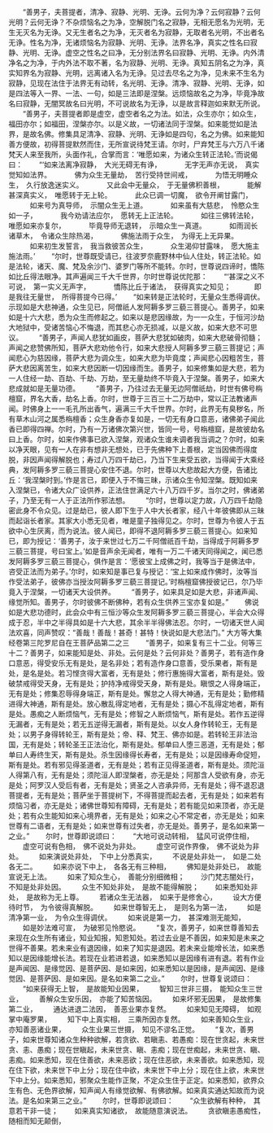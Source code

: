<!-- { "loadSidebar": true } -->
　　“善男子，夫菩提者，清净、寂静、光明、无诤。云何为净？云何寂静？云何光明？云何无诤？不杂烦恼名之为净，空解脱门名之寂静，无相无愿名为光明，无生无灭名为无诤。又无生者名之为净，无灭者名为寂静，无取者名光明，不出者名无诤。性名为净，无诸烦恼名为寂静、光明、无诤。法界名净，真实之性名曰寂静、光明、无诤。虚空之性名之曰净，无分别法界名曰寂静、光明、无诤。内外清净名之为净，于内外法不取不著，名为寂静、光明、无诤。真知五阴名之为净，真实知界名为寂静、光明，远离诸入名为无诤。见过去尽名之为净，见未来不生名为寂静，见现在法住于法界无有动转，名光明、无诤。清净、寂静、光明、无诤，如是四法等入一界、一法、一句，如是三法即是涅槃。远烦恼故名之为净，毕竟净故名曰寂静，无闇冥故名曰光明，不可说故名为无诤，以是故言释迦如来默无所说。
　　“善男子，夫菩提者即是虚空，虚空者名之为法。如法，众生亦尔；如众生，福田亦尔；如福田，涅槃亦尔。以是义故，一切诸法同于涅槃。如来能觉如是法界，是故名佛。修集具足清净、寂静、光明、无诤如是四句，名之为佛。如来能知善方便故，初得菩提默然而住，无所宣说待梵王请。尔时，尸弃梵王与六万八千诸梵天人来至我所，头面作礼，合掌而言：‘唯愿如来，为诸众生转正法轮。’而说偈曰：
　　“‘如来法离净寂静，　大光无碍无有诤，
　　　无字无声亦无说，　真实觉知如法界。
　　　佛为众生无量劫，　苦行受持世间戒，
　　　为悟无明睡众生，　久行放逸迷实义。
　　　又此会中无量众，　于无量佛积善根，
　　　能解甚深真实义，　唯愿转于无上轮。
　　　此众已调一切魔，　欲令开阐甘露门，
　　　如来号为真导师，　示闇众生无上道。
　　　如来虽有大慈悲，　怜愍众生如一子，
　　　我今劝请法应尔，　愿转无上正法轮。
　　　如往三佛转法轮，　唯愿如来亦复尔，
　　　毕竟导师无退转，　示暗众生一真道。
　　　如雨润长诸草木，　令诸众生除热渴，
　　　佛施法雨于众生，　为得无上无异果。
　　　如来初生发誓言，　我当救彼苦众生，
　　　众生渴仰甘露味，　愿大施主施法雨。’
　　“尔时，世尊既受请已，往波罗奈鹿野林中仙人住处，转正法轮。如是法轮，诸天、魔、梵及余沙门、婆罗门等所不能转。尔时，世尊说四谛时，憍陈如比丘得法眼净。其声遍闻三千大千世界，尔时世尊说优陀那：
　　“‘甚深之义不可说，　第一实义无声字，
　　　憍陈比丘于诸法，　获得真实之知见；
　　　即是我往无量世，　所得菩提今已得。’
　　“如来转是正法轮时，无量众生悉得调伏。示现如是大悲神通，众生见已，阿僧祇人发阿耨多罗三藐三菩提心。善男子，如来如是十六大悲，悉为众生而修起之。如来以是悲因缘故，为一一众生，于恒河沙劫大地狱中，受诸苦恼心不悔退，而其悲心亦无损减，以是义故，如来大悲不可思议。
　　“善男子，声闻人悲犹如画皮，菩萨大悲犹如破肉，如来大悲破骨彻髓；声闻之悲赞佛所知，菩萨大悲劝他令行，如来大悲授人阿耨多罗三藐三菩提记；声闻悲心为慈因缘，菩萨大悲为调众生，如来大悲为毕竟度；声闻悲心因粗苦生，菩萨大悲因离苦生，如来大悲因断一切因缘而生。善男子，如来修集如是大悲，若为一人住经一劫、百劫、千劫、万劫，至无量劫终不毕竟入于涅槃。善男子，如来大悲成就如是无量功德。
　　“善男子，乃往过去无量无边阿僧祇劫，时世有佛号栴檀窟，界名大香，劫名上香。尔时，世尊于三百三十二万劫中，常以正法教诸声闻。时佛身上一一毛孔所出香气，遍满三千大千世界。尔时，此界无有臭秽名，所有草木山河之属悉栴檀香；众生身香亦复如是，一切无有身口意恶，诸佛弟子闻此香已即得四禅。尔时，乃有一万诸佛次第兴世，皆同一号，号栴檀窟，是故彼劫名曰上香。尔时，如来作佛事已欲入涅槃，观诸众生谁未调者我当调之？尔时，如来以净天眼，见有一人在非有想非无想处，已于先佛种下上善根，定当因佛而得度脱，非因声闻得解脱也；寿过八万四千劫已，乃当下生来受五欲，当得闻于大乘经典，发阿耨多罗三藐三菩提心安住不退。尔时，世尊以大悲故起大方便，告诸比丘：‘我涅槃时到。’作是言已，即便入于不悔三昧，示诸众生令知涅槃。既知如来入涅槃已，令诸大众广设供养，正法住世满足六十八万四千岁。当尔之时，佛诸弟子，乃至无有一人于正法所作邪法想。
　　“尔时，世尊以定力故，八万四千劫隐密此身不令众见。过是劫已，彼人即下生于人中大长者家，经八十年彼佛即从三昧而起诣长者家。其家大小悉无见者，唯是童子独得见之。尔时，世尊为令彼人于五欲中心生厌离，而为说法。彼人闻已，即得不退阿耨多罗三藐三菩提心。如来知已，即为授记：‘善男子，汝于来世过七万二千阿僧祇百千劫，当得成于阿耨多罗三藐三菩提，号曰宝上。’如是音声余无闻者，唯有一万二千诸天同得闻之，闻已悉发阿耨多罗三藐三菩提心，俱作是言：‘愿彼宝上成佛之时，我等当于是佛法中，咨受正法而为弟子。’尔时，如来知是事已复与授记：‘宝上如来成作佛时，汝等当作受法弟子，彼佛亦当授汝阿耨多罗三藐三菩提记。’时栴檀窟佛授彼记已，尔乃毕竟入于涅槃，一切诸天大设供养。
　　“善男子，如来具足如是大悲，非诸声闻、缘觉所知。善男子，尔时彼佛不断佛种，若有众生供养三宝亦复如是。”
　　佛说如是大悲功德时，此会众中有三恒沙等众生发阿耨多罗三藐三菩提心，半会大众得成于忍，半中之半得具如是十六大悲，其余半半得佛法忍。尔时，一切诸天世人闻法欢喜，同声赞叹：“善哉！善哉！甚奇！甚特！快说如是大悲法门。”
大方等大集经卷第三陀罗尼自在王菩萨品第二之三
　　“善男子，如来复有三十二业。何等三十二？善男子，如来能知是处、非处。云何是处？云何非处？善男子，若有造作身口意恶，得受安乐无有是处，是名非处；若有造作身口意善，受乐果者，斯有是处，是名是处。若习悭贪得大富者，无有是处；修行惠施得大富者，斯有是处。毁破禁戒得受天身，无有是处；护持净戒得受天身，斯有是处。瞋恨之人得身端正，无有是处；修集忍辱得身端正，斯有是处。懈怠之人得大神通，无有是处；勤修精进得大神通，斯有是处。放心散乱得定地者，无有是处；摄心不乱得定地者，斯有是处。愚痴之人断烦恼气，无有是处；修智之人断烦恼气，斯有是处。若作五逆得无漏者，无有是处；若无五逆得无漏者，斯有是处。以女人身作转轮王，无有是处；以男子身得转轮王，斯有是处；帝、释、梵王、佛亦如是。若转轮王非法治国，无有是处；转轮圣王正法治化，斯有是处。郁单曰人堕三恶道，无有是处；郁单曰人寿终生天，斯有是处。杀生因缘得长寿者，无有是处；以是因缘寿命促短，斯有是处。若有邪见得圣道者，无有是处；若有正见得圣道者，斯有是处。须陀洹人得第八有，无有是处；须陀洹人即涅槃者，亦无是处；阿那含人受欲有身，亦无是处；阿罗汉人受后有者，无有是处；贤圣之人咨承异师，无有是处；得不退忍退菩提者，无有是处；菩萨坐于菩提树下，不得菩提而起去者，无有是处；如来若有烦恼习者，亦无是处；诸佛世尊知有障碍，无有是处；若有能见如来顶者，亦无是处；若有众生能知如来心境界者，无有是处；如来之心不常定者，亦无是处；如来世尊有二语者，无有是处；如来世尊有过失者，亦无是处。善男子，是名如来第一之业。”
　　尔时，世尊即说颂曰：
　　“大地可说动转相，　猛风可说停住相，
　　虚空可说有色相，　佛不说处为非处。
　　虚空可说作界像，　佛不说处为非处。
　　如来演说处非处，　下中上分悉真实，
　　不说是处非处一，　如是二处各无二。
　　如来亦说下中上，　各各无有三种相，
　　佛知是处非处已，　故能宣说无上法。
　　如来了知众生心，　善能分别细微相；
　　沙门梵志闇处行，　不知是处非处因。
　　众生不知处非处，　是故不能得解脱；
　　如来悉知处非处，　是故称为无上尊。
　　若诸众生无法器，　如来于是修舍心，
　　设大方便待时节，　为令彼得真解脱。
　　如来世尊智无上，　是则名为第一法，
　　如是清净第一业，　为令众生得调伏。
　　如来说是第一力，　甚深难测无能知，
　　如是妙法难可宣，　为破邪见怜愍说。
　　“复次，善男子，如来世尊善知去来现在众生所有诸业，知业知报，知恩知处。若过去业是不善因，如来知是未来之世得不善果。若未来业有退因缘，如来了知实是退因。若未来业能增长法，如来悉知以是因缘能增长法。若现在业若进若退，如来悉知以是因缘有进有退。若有作业是声闻因、是缘觉因、是菩萨因、是如来因，如来悉知以是因缘，是声闻因、是缘觉因、是菩萨因、是如来因。是名如来第二之业。”
　　尔时，世尊复说颂曰：
　　“如来获得无上智，　是故能知业因果，
　　智知三世非三摄，　能知众生三世业，
　　善解众生安乐因，　亦能了知苦恼因。
　　如来坏邪无因果，　是故修集第二业，
　　通达进退二法因，　善恶业果亦复然。
　　如来知见无障碍，　如观掌中庵罗果，
　　知下中上真实相，　三乘所因亦复然。
　　如来善知众生业，　亦知善恶诸业果，
　　众生业果三世摄，　知见不谬名正觉。
　　“复次，善男子，如来世尊知诸众生种种欲解，若贪欲、若瞋恚、若愚痴：现在世贪起，未来世贪、恚、愚痴；现在世瞋起，未来世贪、瞋、恚痴；现在世痴起，未来世贪、瞋、恚痴。如来悉知，现在住善欲，未来恶欲；现在住恶欲，未来善欲。如来悉知，现在住下欲，未来世下中上分；现在住中欲，未来世下中上分；现在住上欲，未来世下中上分。如来悉知，邪聚众生能作正聚，不定众生住于正定。如来悉知，欲界众生有色、无色界欲解，知声闻人有缘觉欲解、有佛欲解。如来真实通达知故而为说法。是名如来第三之业。”
　　尔时，世尊即说颂曰：
　　“众生欲解有种种，　其意若干非一徒；
　　如来真实知诸欲，　故能随意演说法。
　　贪欲瞋恚愚痴性，　随相而知无颠倒，
